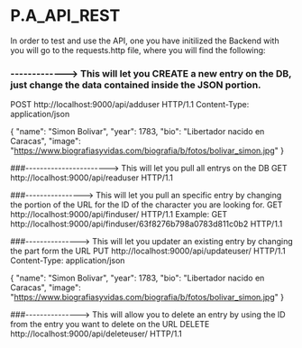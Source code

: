 # P.A_API_REST

In order to test and use the API, one you have initilized the Backend with <npm run start> you will go to the requests.http file, where you will find the following:
  
  ### -------------> This will let you CREATE a new entry on the DB, just change the data contained inside the JSON portion.
POST http://localhost:9000/api/adduser HTTP/1.1
Content-Type: application/json

{
    "name": "Simon Bolivar", 
    "year": 1783, 
    "bio": "Libertador nacido en Caracas",
    "image": "https://www.biografiasyvidas.com/biografia/b/fotos/bolivar_simon.jpg"
}

###-----------------------> This will let you pull all entrys on the DB
GET http://localhost:9000/api/readuser HTTP/1.1

###----------------> This will let you pull an specific entry by changing the <id> portion of the URL for the ID of the character you are looking for.
GET http://localhost:9000/api/finduser/<id> HTTP/1.1
  Example:
    GET http://localhost:9000/api/finduser/63f8276b798a0783d811c0b2 HTTP/1.1

###---------------> This will let you updater an existing entry by changing the <id> part form the URL
PUT http://localhost:9000/api/updateuser/<id> HTTP/1.1
Content-Type: application/json

{
    "name": "Simon Bolivar", 
    "year": 1783, 
    "bio": "Libertador nacido en Caracas",
    "image": "https://www.biografiasyvidas.com/biografia/b/fotos/bolivar_simon.jpg"
}

###---------------> This will allow you to delete an entry by using the ID from the entry you want to delete on the URL
DELETE http://localhost:9000/api/deleteuser/<id> HTTP/1.1
